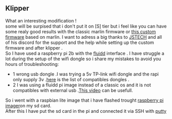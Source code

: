 Klipper
---
What an interesting modification !  
some will be surpised that i don't put it on [S] tier but i feel like you can have some realy good results with the classic marlin firmware or [this custom firmware](https://youtu.be/y_RQnFo1w_Y) based on marlin.
I want to adress a big thanks to [JSTECH](https://www.youtube.com/@Jstech3d) and all of his discord for the support and the help while setting up the custom firmware and after klipper .  
So I have used a raspberry pi 2b with the [fluidd](https://docs.fluidd.xyz/) interface .
I have struggle a lot during the setup of the wifi dongle so i share my mistakes to avoid you hours of troubleshooting:
- 1 wrong usb dongle .I was trying a 5v TP-link wifi dongle and the rapi only supply 3v .[here](https://elinux.org/RPi_USB_Wi-Fi_Adapters) is the list of compatibles dongles .
- 2 I was using a fluidd pi image instead of a classic os and it is not compatibles with external usb .[This video](https://www.youtube.com/watch?v=oM2kAnITNyE&t=190s) can be usefull.

So i went with a raspbian lite image that i have flashed trought [raspberry pi imager](https://www.raspberrypi.com/software/)on my sd card.  
After this I have put the sd card in the pi and connected it via SSH with [putty](https://www.putty.org/)
